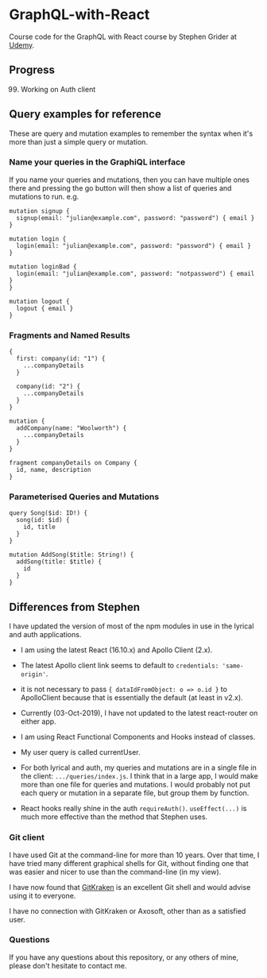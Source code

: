 # GraphQL-with-React

Course code for the GraphQL with React course by Stephen Grider at
[Udemy](https://www.udemy.com/graphql-with-react-course/).

## Progress

99. Working on Auth client

## Query examples for reference

These are query and mutation examples to remember the syntax when it's more than
just a simple query or mutation.

### Name your queries in the GraphiQL interface

If you name your queries and mutations, then you can have
multiple ones there and pressing the go button will then show a list of queries and
mutations to run. e.g.

```
mutation signup {
  signup(email: "julian@example.com", password: "password") { email }
}

mutation login {
  login(email: "julian@example.com", password: "password") { email }
}

mutation loginBad {
  login(email: "julian@example.com", password: "notpassword") { email }
}

mutation logout {
  logout { email }
}
```

### Fragments and Named Results
```
{
  first: company(id: "1") {
    ...companyDetails
  }

  company(id: "2") {
    ...companyDetails
  }
}

mutation {
  addCompany(name: "Woolworth") {
    ...companyDetails
  }
}

fragment companyDetails on Company {
  id, name, description
}
```

### Parameterised Queries and Mutations
```
query Song($id: ID!) {
  song(id: $id) {
    id, title
  }
}

mutation AddSong($title: String!) {
  addSong(title: $title) {
    id
  }
}
```

## Differences from Stephen

I have updated the version of most of the npm modules in use in the lyrical and
auth applications.

* I am using the latest React (16.10.x) and Apollo Client (2.x).

* The latest Apollo client link seems to default to `credentials: 'same-origin'`.

* it is not necessary to pass `{ dataIdFromObject: o => o.id }` to ApolloClient because 
  that is essentially the default (at least in v2.x).

* Currently (03-Oct-2019), I have not updated to the latest react-router on either app.

* I am using React Functional Components and Hooks instead of classes.

* My user query is called currentUser.

* For both lyrical and auth, my queries and mutations are in a single file in the client: `.../queries/index.js`.
  I think that in a large app, I would make more than one file for queries and mutations.
  I would probably not put each query or mutation in a separate file, but group them by function.

* React hooks really shine in the auth `requireAuth()`. `useEffect(...)` is much more effective than the method that Stephen uses.

### Git client

I have used Git at the command-line for more than 10 years. Over that time,
I have tried many different graphical shells for Git, without finding one
that was easier and nicer to use than the command-line (in my view).

I have now found that [GitKraken](https://www.gitkraken.com) is an excellent
Git shell and would advise using it to everyone.

I have no connection with GitKraken or Axosoft, other than as a satisfied user.

### Questions

If you have any questions about this repository, or any others of mine, please
don't hesitate to contact me.

